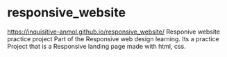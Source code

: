 # responsive_website
https://inquisitive-anmol.github.io/responsive_website/
Responive website practice project
Part of the Responsive web design learning. 
Its a practice Project that is a Responsive landing page made with html, css.
